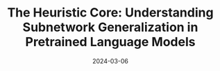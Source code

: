 ---
title: "The Heuristic Core: Understanding Subnetwork Generalization in Pretrained Language Models"
authors: "**Adithya Bhaskar**, Dan Friedman, and Danqi Chen"
collection: publications
permalink: https://arxiv.org/abs/2403.03942
info: "[[paper]](https://arxiv.org/abs/2403.03942) [[code]](https://github.com/princeton-nlp/Heuristic-Core)"
excerpt: "Structured pruning reveals surprising insights about how Pretrained LMs generalize."
date: 2024-03-06
venue: 'ACL 2024 (Main)'
---